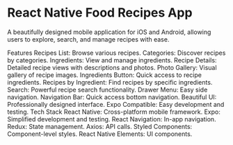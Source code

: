 # React Native Food Recipes App
A beautifully designed mobile application for iOS and Android, allowing users to explore, search, and manage recipes with ease.

Features
Recipes List: Browse various recipes.
Categories: Discover recipes by categories.
Ingredients: View and manage ingredients.
Recipe Details: Detailed recipe views with descriptions and photos.
Photo Gallery: Visual gallery of recipe images.
Ingredients Button: Quick access to recipe ingredients.
Recipes by Ingredient: Find recipes by specific ingredients.
Search: Powerful recipe search functionality.
Drawer Menu: Easy side navigation.
Navigation Bar: Quick access bottom navigation.
Beautiful UI: Professionally designed interface.
Expo Compatible: Easy development and testing.
Tech Stack
React Native: Cross-platform mobile framework.
Expo: Simplified development and testing.
React Navigation: In-app navigation.
Redux: State management.
Axios: API calls.
Styled Components: Component-level styles.
React Native Elements: UI components.
